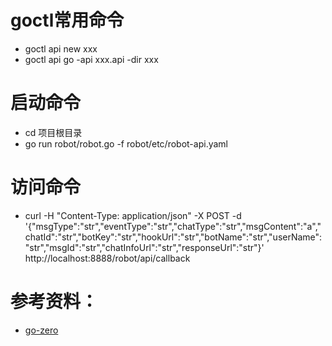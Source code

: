 # goctl常用命令
- goctl api new xxx
- goctl api go -api xxx.api -dir xxx

# 启动命令
- cd 项目根目录
- go run robot/robot.go -f robot/etc/robot-api.yaml

# 访问命令
- curl -H "Content-Type: application/json" -X POST -d '{"msgType":"str","eventType":"str","chatType":"str","msgContent":"a","chatId":"str","botKey":"str","hookUrl":"str","botName":"str","userName":"str","msgId":"str","chatInfoUrl":"str","responseUrl":"str"}'  http://localhost:8888/robot/api/callback

# 参考资料：
- [go-zero](https://github.com/zeromicro/go-zero)